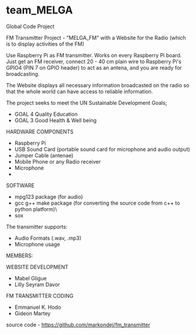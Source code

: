 # team_MELGA
Global Code Project

FM Transmitter Project - "MELGA_FM" with a Website for the Radio (which is to display activities of the FM)

Use Raspberry Pi as FM transmitter. Works on every Raspberry Pi board.
Just get an FM receiver, connect 20 - 40 cm plain wire to Raspberry Pi's GPIO4 (PIN 7 on GPIO header) to act as an antena, and you are ready for broadcasting.

The Website displays all necessary information broadcasted on the radio so that the whole world can have access to reliable information.

The project seeks to meet the UN Sustainable Development Goals;
  - GOAL 4 Quality Education
  - GOAL 3 Good Health & Well being


HARDWARE COMPONENTS
- Raspberry Pi
- USB Sound Card (portable sound card for microphone and audio output)
- Jumper Cable (antenae)
- Mobile Phone or any Radio receiver
- Microphone
-

SOFTWARE
- mpg123 package (for audio)
- gcc g++ make package (for converting the source code from c++ to python platform)\
- sox

The transmitter supports:
  - Audio Formats (.wav, .mp3)
  - Microphone usage
  
  
  MEMBERS:
  
  WEBSITE DEVELOPMENT
  - Mabel Gligue
  - Lilly Seyram Davor
  
  FM TRANSMITTER CODING
   - Emmanuel K. Hodo
   - Gideon Martey
 
source code - https://github.com/markondej/fm_transmitter
